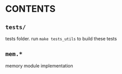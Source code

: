 # CONTENTS

## `tests/`

tests folder. run `make tests_utils` to build these tests

## `mem.*`

memory module implementation
